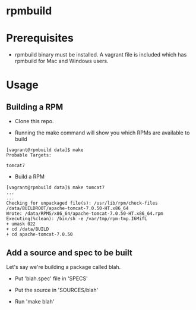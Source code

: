 rpmbuild
========


# Prerequisites
- rpmbuild binary must be installed.  A vagrant file is included which has rpmbuild for Mac and Windows users.

# Usage
## Building a RPM
- Clone this repo.

- Running the make command will show you which RPMs are available to build

```
[vagrant@rpmbuild data]$ make
Probable Targets:

tomcat7
```

- Build a RPM

```
[vagrant@rpmbuild data]$ make tomcat7
...
...
Checking for unpackaged file(s): /usr/lib/rpm/check-files /data/BUILDROOT/apache-tomcat-7.0.50-HT.x86_64
Wrote: /data/RPMS/x86_64/apache-tomcat-7.0.50-HT.x86_64.rpm
Executing(%clean): /bin/sh -e /var/tmp/rpm-tmp.I6MifL
+ umask 022
+ cd /data/BUILD
+ cd apache-tomcat-7.0.50
```

## Add a source and spec to be built
Let's say we're building a package called blah.

- Put 'blah.spec' file in 'SPECS'

- Put the source in 'SOURCES/blah' 

- Run 'make blah'

 
